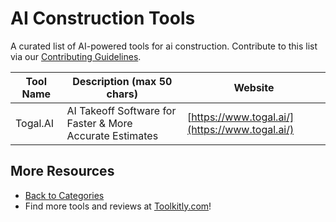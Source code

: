 # AI Construction Tools

A curated list of AI-powered tools for ai construction. Contribute to this list via our [Contributing Guidelines](../CONTRIBUTING.md).

| Tool Name | Description (max 50 chars) | Website |
|-----------|----------------------------|---------|
| Togal.AI | AI Takeoff Software for Faster & More Accurate Estimates | [https://www.togal.ai/](https://www.togal.ai/) |

## More Resources
- [Back to Categories](../README.md)
- Find more tools and reviews at [Toolkitly.com](https://toolkitly.com)!
